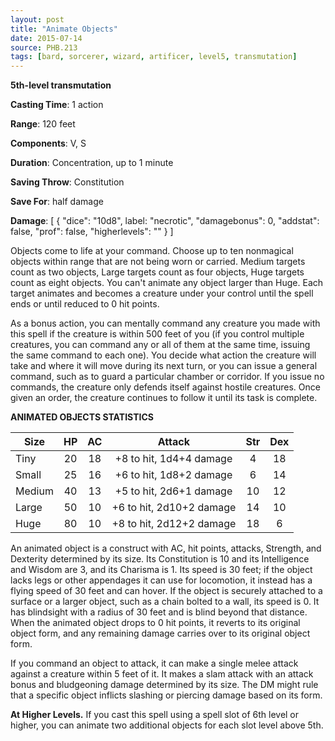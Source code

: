 ```yaml
---
layout: post
title: "Animate Objects"
date: 2015-07-14
source: PHB.213
tags: [bard, sorcerer, wizard, artificer, level5, transmutation]
---
```


**5th-level transmutation**

**Casting Time**: 1 action

**Range**: 120 feet

**Components**: V, S

**Duration**: Concentration, up to 1 minute

**Saving Throw**: Constitution

**Save For**: half damage

**Damage**: [ { "dice": "10d8", label: "necrotic", "damagebonus": 0, "addstat": false, "prof": false, "higherlevels": "" } ]

Objects come to life at your command. Choose up to ten nonmagical objects within range that are not being worn or carried. Medium targets count as two objects, Large targets count as four objects, Huge targets count as eight objects. You can't animate any object larger than Huge. Each target animates and becomes a creature under your control until the spell ends or until reduced to 0 hit points.

As a bonus action, you can mentally command any creature you made with this spell if the creature is within 500 feet of you (if you control multiple creatures, you can command any or all of them at the same time, issuing the same command to each one). You decide what action the creature will take and where it will move during its next turn, or you can issue a general command, such as to guard a particular chamber or corridor. If you issue no commands, the creature only defends itself against hostile creatures. Once given an order, the creature continues to follow it until its task is complete.

**ANIMATED OBJECTS STATISTICS**

| Size   | HP | AC | Attack                   | Str | Dex |
| ------ |:--:|:--:|:------------------------:|:---:|:---:|
| Tiny   | 20 | 18 | +8 to hit, 1d4+4 damage  |   4 |  18 |
| Small  | 25 | 16 | +6 to hit, 1d8+2 damage  |   6 |  14 |
| Medium | 40 | 13 | +5 to hit, 2d6+1 damage  |  10 |  12 |
| Large  | 50 | 10 | +6 to hit, 2d10+2 damage |  14 |  10 |
| Huge   | 80 | 10 | +8 to hit, 2d12+2 damage |  18 |   6 |

An animated object is a construct with AC, hit points, attacks, Strength, and Dexterity determined by its size. Its Constitution is 10 and its Intelligence and Wisdom are 3, and its Charisma is 1. Its speed is 30 feet; if the object lacks legs or other appendages it can use for locomotion, it instead has a flying speed of 30 feet and can hover. If the object is securely attached to a surface or a larger object, such as a chain bolted to a wall, its speed is 0. It has blindsight with a radius of 30 feet and is blind beyond that distance. When the animated object drops to 0 hit points, it reverts to its original object form, and any remaining damage carries over to its original object form.

If you command an object to attack, it can make a single melee attack against a creature within 5 feet of it. It makes a slam attack with an attack bonus and bludgeoning damage determined by its size. The DM might rule that a specific object inflicts slashing or piercing damage based on its form.

**At Higher Levels.** If you cast this spell using a spell slot of 6th level or higher, you can animate two additional objects for each slot level above 5th.